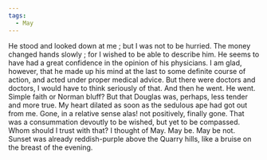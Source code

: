```yaml
---
tags:
  - May
---
```

He stood and looked down at me ; but I was not to be hurried. The money changed hands slowly ; for I wished to be able to describe him. He seems to have had a great confidence in the opinion of his physicians. I am glad, however, that he made up his mind at the last to some definite course of action, and acted under proper medical advice. But there were doctors and doctors, I would have to think seriously of that. And then he went. He went. Simple faith or Norman bluff? But that Douglas was, perhaps, less tender and more true. My heart dilated as soon as the sedulous ape had got out from me. Gone, in a relative sense alas! not positively, finally gone. That was a consummation devoutly to be wished, but yet to be compassed. Whom should I trust with that? I thought of May. May be. May be not. Sunset was already reddish-purple above the Quarry hills, like a bruise on the breast of the evening.
